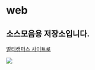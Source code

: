 # web
## 소스모음용 저장소입니다.
<a href="https://event.multicampus.com/multicampusmain">멀티캠퍼스 사이트로</a>
<br>

<img src="https://event.multicampus.com/backend/images/promotion/PR010151/pc/visual-03.png">
